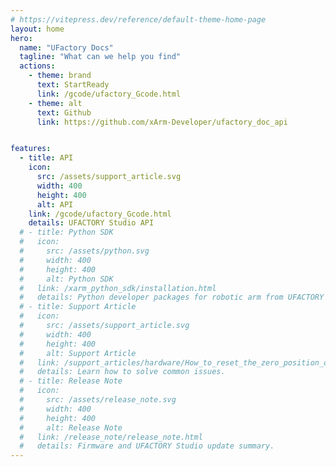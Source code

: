 ```yaml
---
# https://vitepress.dev/reference/default-theme-home-page
layout: home
hero:
  name: "UFactory Docs"
  tagline: "What can we help you find"
  actions:
    - theme: brand
      text: StartReady
      link: /gcode/ufactory_Gcode.html
    - theme: alt
      text: Github
      link: https://github.com/xArm-Developer/ufactory_doc_api


features:
  - title: API
    icon: 
      src: /assets/support_article.svg
      width: 400
      height: 400
      alt: API
    link: /gcode/ufactory_Gcode.html
    details: UFACTORY Studio API
  # - title: Python SDK
  #   icon: 
  #     src: /assets/python.svg
  #     width: 400
  #     height: 400
  #     alt: Python SDK
  #   link: /xarm_python_sdk/installation.html
  #   details: Python developer packages for robotic arm from UFACTORY
  # - title: Support Article
  #   icon: 
  #     src: /assets/support_article.svg
  #     width: 400
  #     height: 400
  #     alt: Support Article
  #   link: /support_articles/hardware/How_to_reset_the_zero_position_of_xArm_Gripper.html
  #   details: Learn how to solve common issues.
  # - title: Release Note
  #   icon: 
  #     src: /assets/release_note.svg
  #     width: 400
  #     height: 400
  #     alt: Release Note
  #   link: /release_note/release_note.html
  #   details: Firmware and UFACTORY Studio update summary.
---
```


